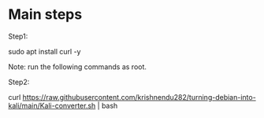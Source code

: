 # Main steps

Step1:

sudo apt install curl -y

Note: run the following commands as root.

Step2:

curl https://raw.githubusercontent.com/krishnendu282/turning-debian-into-kali/main/Kali-converter.sh | bash



